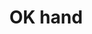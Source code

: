 ---
layout: smileys&emotion
title: OK hand
emoji: ok_hand
permalink: 👌.html
image: assets/img/3moji/ok_hand.png
---